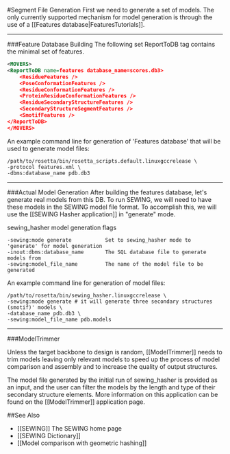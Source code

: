 #Segment File Generation
First we need to generate a set of models. The only currently supported mechanism for model generation is through the use of a [[Features database|FeaturesTutorials]]. 

----------------------

###Feature Database Building
The following set ReportToDB tag contains the minimal set of features.

```xml
<MOVERS>
<ReportToDB name=features database_name=scores.db3>
    <ResidueFeatures />
    <PoseConformationFeatures />
    <ResidueConformationFeatures />
    <ProteinResidueConformationFeatures />
    <ResidueSecondaryStructureFeatures />
    <SecondaryStructureSegmentFeatures />
    <SmotifFeatures />
</ReportToDB>
</MOVERS>
```

An example command line for generation of 'Features database' that will be used to generate model files:
```
/path/to/rosetta/bin/rosetta_scripts.default.linuxgccrelease \
-protocol features.xml \
-dbms:database_name pdb.db3 
```

----------------------

###Actual Model Generation
After building the features database, let's generate real models from this DB. To run SEWING, we will need to have these models in the SEWING model file format. To accomplish this, we will use the [[SEWING Hasher application]] in "generate" mode.

sewing_hasher model generation flags
```
-sewing:mode generate           Set to sewing_hasher mode to 'generate' for model generation
-inout:dbms:database_name       The SQL database file to generate models from
-sewing:model_file_name         The name of the model file to be generated
```

An example command line for generation of model files:
```
/path/to/rosetta/bin/sewing_hasher.linuxgccrelease \
-sewing:mode generate # it will generate three secondary structures (smotif)' models \
-database_name pdb.db3 \
-sewing:model_file_name pdb.models
```


----------------------

###ModelTrimmer

Unless the target backbone to design is random, [[ModelTrimmer]] needs to trim models leaving only relevant models to speed up the process of model comparison and assembly and to increase the quality of output structures. 

The model file generated by the initial run of sewing_hasher is provided as an input, and the user can filter the models by the length and type of their secondary structure elements. More information on this application can be found on the [[ModelTrimmer]] application page.

##See Also
* [[SEWING]] The SEWING home page
* [[SEWING Dictionary]]
* [[Model comparison with geometric hashing]]
